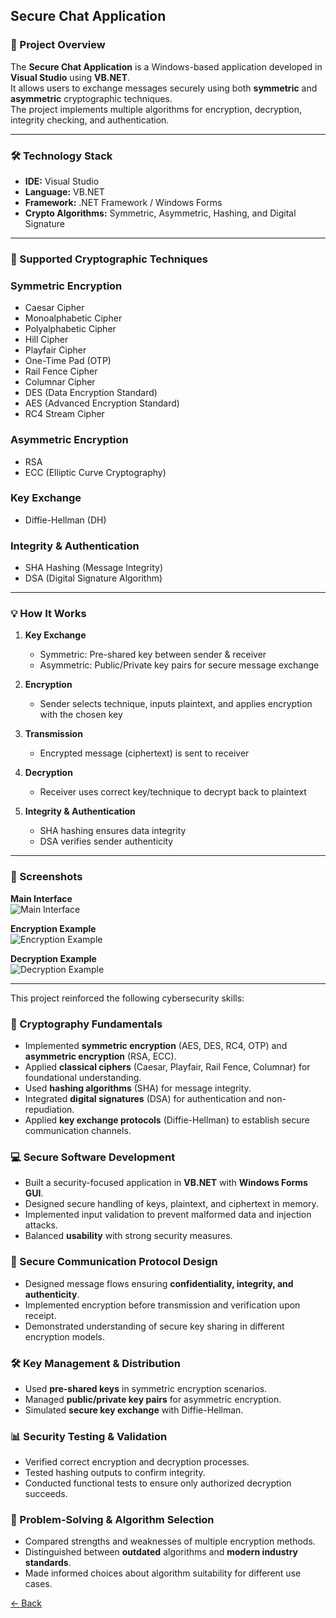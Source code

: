 
## Secure Chat Application

### 📌 Project Overview
The **Secure Chat Application** is a Windows-based application developed in **Visual Studio** using **VB.NET**.  
It allows users to exchange messages securely using both **symmetric** and **asymmetric** cryptographic techniques.  
The project implements multiple algorithms for encryption, decryption, integrity checking, and authentication.

---

### 🛠 Technology Stack
- **IDE:** Visual Studio  
- **Language:** VB.NET  
- **Framework:** .NET Framework / Windows Forms  
- **Crypto Algorithms:** Symmetric, Asymmetric, Hashing, and Digital Signature

---

### 🔐 Supported Cryptographic Techniques

### Symmetric Encryption
- Caesar Cipher  
- Monoalphabetic Cipher  
- Polyalphabetic Cipher  
- Hill Cipher  
- Playfair Cipher  
- One-Time Pad (OTP)  
- Rail Fence Cipher  
- Columnar Cipher  
- DES (Data Encryption Standard)  
- AES (Advanced Encryption Standard)  
- RC4 Stream Cipher  

### Asymmetric Encryption
- RSA  
- ECC (Elliptic Curve Cryptography)  

### Key Exchange
- Diffie-Hellman (DH)  

### Integrity & Authentication
- SHA Hashing (Message Integrity)  
- DSA (Digital Signature Algorithm)  

---

### 💡 How It Works

1. **Key Exchange**  
   - Symmetric: Pre-shared key between sender & receiver  
   - Asymmetric: Public/Private key pairs for secure message exchange  

2. **Encryption**  
   - Sender selects technique, inputs plaintext, and applies encryption with the chosen key  

3. **Transmission**  
   - Encrypted message (ciphertext) is sent to receiver  

4. **Decryption**  
   - Receiver uses correct key/technique to decrypt back to plaintext  

5. **Integrity & Authentication**  
   - SHA hashing ensures data integrity  
   - DSA verifies sender authenticity  

---

### 📸 Screenshots

**Main Interface**  
![Main Interface](images/main_interface.png)

**Encryption Example**  
![Encryption Example](images/encryption_example.png)

**Decryption Example**  
![Decryption Example](images/decryption_example.png)


---

This project reinforced the following cybersecurity skills:

### 🔑 Cryptography Fundamentals
- Implemented **symmetric encryption** (AES, DES, RC4, OTP) and **asymmetric encryption** (RSA, ECC).
- Applied **classical ciphers** (Caesar, Playfair, Rail Fence, Columnar) for foundational understanding.
- Used **hashing algorithms** (SHA) for message integrity.
- Integrated **digital signatures** (DSA) for authentication and non-repudiation.
- Applied **key exchange protocols** (Diffie-Hellman) to establish secure communication channels.

### 💻 Secure Software Development
- Built a security-focused application in **VB.NET** with **Windows Forms GUI**.
- Designed secure handling of keys, plaintext, and ciphertext in memory.
- Implemented input validation to prevent malformed data and injection attacks.
- Balanced **usability** with strong security measures.

### 🔄 Secure Communication Protocol Design
- Designed message flows ensuring **confidentiality, integrity, and authenticity**.
- Implemented encryption before transmission and verification upon receipt.
- Demonstrated understanding of secure key sharing in different encryption models.

### 🛠 Key Management & Distribution
- Used **pre-shared keys** in symmetric encryption scenarios.
- Managed **public/private key pairs** for asymmetric encryption.
- Simulated **secure key exchange** with Diffie-Hellman.

### 📊 Security Testing & Validation
- Verified correct encryption and decryption processes.
- Tested hashing outputs to confirm integrity.
- Conducted functional tests to ensure only authorized decryption succeeds.

### 🧠 Problem-Solving & Algorithm Selection
- Compared strengths and weaknesses of multiple encryption methods.
- Distinguished between **outdated** algorithms and **modern industry standards**.
- Made informed choices about algorithm suitability for different use cases.


[← Back](https://github.com/mmransem09/mmransem09/blob/main/README.md)
